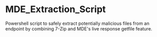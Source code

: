 # MDE_Extraction_Script
Powershell script to safely extract potentially malicious files from an endpoint by combining 7-Zip and MDE's live response getfile feature. 
